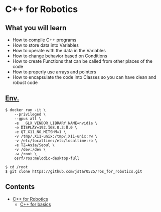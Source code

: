 # C++ for Robotics

## What you will learn
- How to compile C++ programs
- How to store data into Variables
- How to operate with the data in the Variables
- How to change behavior based on Conditions
- How to create Functions that can be called from other places of the code
- How to properly use arrays and pointers
- How to encapsulate the code into Classes so you can have clean and robust code

## [Env.](https://jstar0525.tistory.com/333)
```
$ docker run -it \
    --privileged \
    --gpus all \
    -e __GLX_VENDOR_LIBRARY_NAME=nvidia \
    -e DISPLAY=192.168.0.3:0.0 \
    -e QT_X11_NO_MITSHM=1 \
    -v /tmp/.X11-unix:/tmp/.X11-unix:rw \
    -v /etc/localtime:/etc/localtime:ro \
    -e TZ=Asia/Seoul \
    -v /dev:/dev \
    -w /root \
    osrf/ros:melodic-desktop-full
```
```
$ cd /root
$ git clone https://github.com/jstar0525/ros_for_robotics.git
```

## Contents
- [C++ for Robotics](./README.md)
    - [C++ for basics](./1_cpp_basics/README.md)